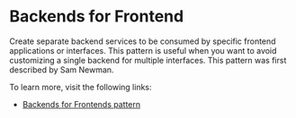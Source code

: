 # Backends for Frontend

Create separate backend services to be consumed by specific frontend applications or interfaces. This pattern is useful when you want to avoid customizing a single backend for multiple interfaces. This pattern was first described by Sam Newman.

To learn more, visit the following links:

- [Backends for Frontends pattern](https://learn.microsoft.com/en-us/azure/architecture/patterns/backends-for-frontends)
